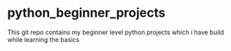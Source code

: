 # python_beginner_projects
This git repo contains my beginner level python projects which i have build while learning the basics
